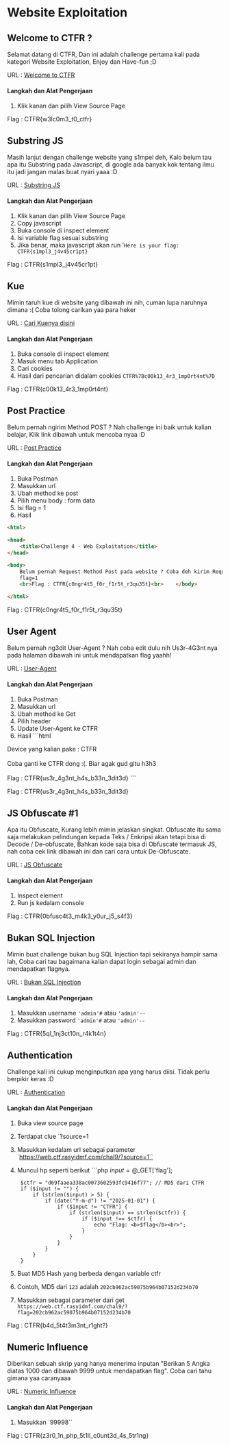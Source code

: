# Website Exploitation
## Welcome to CTFR ?

Selamat datang di CTFR, Dan ini adalah challenge pertama kali pada kategori Website Exploitation, Enjoy dan Have-fun ;D

URL : [Welcome to CTFR](https://web.ctf.rasyidmf.com/chal1/ "Welcome to CTFR")


#### Langkah dan Alat Pengerjaan
1. Klik kanan dan pilih View Source Page

Flag : CTFR{w3lc0m3_t0_ctfr}
## Substring JS

Masih lanjut dengan challenge website yang s1mpel deh, Kalo belum tau apa itu Substring pada Javascript, di google ada banyak kok tentang ilmu itu jadi jangan malas buat nyari yaaa :D

URL : [Substring JS](https://web.ctf.rasyidmf.com/chal2/ "Substring JS")


#### Langkah dan Alat Pengerjaan
1. Klik kanan dan pilih View Source Page
2. Copy javascript
3. Buka console di inspect element
4. Isi variable flag sesuai substring
5. Jika benar, maka javascript akan run '`Here is your flag: CTFR{s1mpl3_j4v45cr1pt}`

Flag : CTFR{s1mpl3_j4v45cr1pt}
## Kue

Mimin taruh kue di website yang dibawah ini nih, cuman lupa naruhnya dimana :( Coba tolong carikan yaa para heker

URL : [Cari Kuenya disini](https://web.ctf.rasyidmf.com/chal3/ "Cari Kuenya disini")

#### Langkah dan Alat Pengerjaan
1. Buka console di inspect element
2. Masuk menu tab Application
3. Cari cookies
4. Hasil dari pencarian didalam cookies `CTFR%7Bc00k13_4r3_1mp0rt4nt%7D`

Flag : CTFR{c00k13_4r3_1mp0rt4nt}
## Post Practice

Belum pernah ngirim Method POST ? Nah challenge ini baik untuk kalian belajar, Klik link dibawah untuk mencoba nyaa :D

URL : [Post Practice](https://web.ctf.rasyidmf.com/chal4/ "Post Practice")

#### Langkah dan Alat Pengerjaan
1. Buka Postman
2. Masukkan url
3. Ubah method ke post
4. Pilih menu body : form data
5. Isi flag = 1
6. Hasil 
````html
<html>

<head>
	<title>Challenge 4 - Web Exploitation</title>
</head>

<body>
	Belum pernah Request Method Post pada website ? Coba deh kirim Request Method POST pada halaman ini dengan parameter
	flag=1
	<br>Flag : CTFR{c0ngr4t5_f0r_f1r5t_r3qu35t}<br>    </body>

</html>
````

Flag : CTFR{c0ngr4t5_f0r_f1r5t_r3qu35t}
## User Agent

Belum pernah ng3dit User-Agent ? Nah coba edit dulu nih Us3r-4G3nt nya pada halaman dibawah ini untuk mendapatkan flag yaahh!

URL : [User-Agent](https://web.ctf.rasyidmf.com/chal5/)

#### Langkah dan Alat Pengerjaan
1. Buka Postman
2. Masukkan url
3. Ubah method ke Get
3. Pilih header
4. Update User-Agent ke CTFR
5. Hasil ```html
<html>

<head>
	<title>Challenge 5 - Web Exploitation</title>
</head>

<body>
	Device yang kalian pake : CTFR<br><br>Coba ganti ke CTFR dong :(. Biar agak gud gitu h3h3
	<br><br>Flag : CTFR{us3r_4g3nt_h4s_b33n_3dit3d}    </body>

</html>
```


Flag : CTFR{us3r_4g3nt_h4s_b33n_3dit3d}
## JS Obfuscate #1

Apa itu Obfuscate, Kurang lebih mimin jelaskan singkat. Obfuscate itu sama saja melakukan pelindungan kepada Teks / Enkripsi akan tetapi bisa di Decode / De-obfuscate, Bahkan kode saja bisa di Obfuscate termasuk JS, nah coba cek link dibawah ini dan cari cara untuk De-Obfuscate.

URL : [JS Obfuscate](https://web.ctf.rasyidmf.com/chal6/)


#### Langkah dan Alat Pengerjaan
1. Inspect element
2. Run js kedalam console

Flag : CTFR{0bfusc4t3_m4k3_y0ur_j5_s4f3}
## Bukan SQL Injection

Mimin buat challenge bukan bug SQL Injection tapi sekiranya hampir sama lah, Coba cari tau bagaimana kalian dapat login sebagai admin dan mendapatkan flagnya.

URL : [Bukan SQL Injection](https://web.ctf.rasyidmf.com/chal8/)


#### Langkah dan Alat Pengerjaan
1. Masukkan username `'admin'#` atau `'admin'--`
2. Masukkan password `'admin'#` atau `'admin'--`

Flag : CTFR{5ql_1nj3ct10n_r4k1t4n}
## Authentication

Challenge kali ini cukup menginputkan apa yang harus diisi. Tidak perlu berpikir keras :D

URL : [Authentication](https://web.ctf.rasyidmf.com/chal9/)


#### Langkah dan Alat Pengerjaan
1. Buka view source page
2. Terdapat clue `?source=1
3. Masukkan kedalam url sebagai parameter `https://web.ctf.rasyidmf.com/chal9/?source=1``
4. Muncul hp seperti berikut ```php
        $input = @$_GET['flag'];

        $ctfr = "d69faaea338ac0073602593fc9416f77"; // MD5 dari CTFR
        if ($input != "") {
            if (strlen($input) > 5) {
                if (date("Y-m-d") != "2025-01-01") {
                    if ($input != "CTFR") {
                        if (strlen($input) == strlen($ctfr)) {
                            if ($input !== $ctfr) {
                                echo "Flag: <b>$flag</b><br>";
                            }
                        }
                    }
                }
            }
        }



5. Buat MD5 Hash yang berbeda dengan variable ctfr
6. Contoh, MD5 dari `123` adalah `202cb962ac59075b964b07152d234b70`
6. Masukkan sebagai parameter dari get `https://web.ctf.rasyidmf.com/chal9/?flag=202cb962ac59075b964b07152d234b70`


Flag : CTFR{b4d_5t4t3m3nt_r1ght?}
## Numeric Influence

Diberikan sebuah skrip yang hanya menerima inputan "Berikan 5 Angka diatas 1000 dan dibawah 9999 untuk mendapatkan flag". Coba cari tahu gimana yaa caranyaaa

URL : [Numeric Influence](https://web.ctf.rasyidmf.com/chal7/ "Numeric Influence")

#### Langkah dan Alat Pengerjaan
1. Masukkan `99998``

Flag : CTFR{z3r0_1n_php_5t1ll_c0unt3d_4s_5tr1ng}
